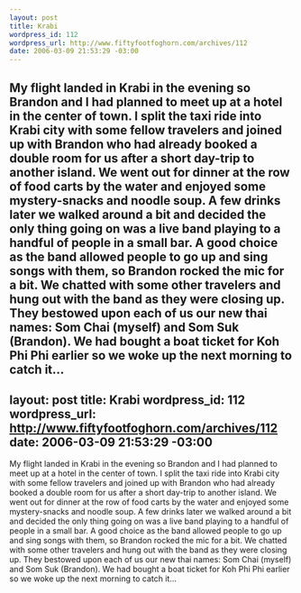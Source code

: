 ```yaml
--- 
layout: post
title: Krabi
wordpress_id: 112
wordpress_url: http://www.fiftyfootfoghorn.com/archives/112
date: 2006-03-09 21:53:29 -03:00
---
```

My flight landed in Krabi in the evening so Brandon and I had planned to meet up at a hotel in the center of town. I split the taxi ride into Krabi city with some fellow travelers and joined up with Brandon who had already booked a double room for us after a short day-trip to another island. We went out for dinner at the row of food carts by the water and enjoyed some mystery-snacks and noodle soup. A few drinks later we walked around a bit and decided the only thing going on was a live band playing to a handful of people in a small bar. A good choice as the band allowed people to go up and sing songs with them, so Brandon rocked the mic for a bit. We chatted with some other travelers and hung out with the band as they were closing up. They bestowed upon each of us our new thai names: Som Chai (myself) and Som Suk (Brandon). We had bought a boat ticket for Koh Phi Phi earlier so we woke up the next morning to catch it...
--- 
layout: post
title: Krabi
wordpress_id: 112
wordpress_url: http://www.fiftyfootfoghorn.com/archives/112
date: 2006-03-09 21:53:29 -03:00
---
My flight landed in Krabi in the evening so Brandon and I had planned to meet up at a hotel in the center of town. I split the taxi ride into Krabi city with some fellow travelers and joined up with Brandon who had already booked a double room for us after a short day-trip to another island. We went out for dinner at the row of food carts by the water and enjoyed some mystery-snacks and noodle soup. A few drinks later we walked around a bit and decided the only thing going on was a live band playing to a handful of people in a small bar. A good choice as the band allowed people to go up and sing songs with them, so Brandon rocked the mic for a bit. We chatted with some other travelers and hung out with the band as they were closing up. They bestowed upon each of us our new thai names: Som Chai (myself) and Som Suk (Brandon). We had bought a boat ticket for Koh Phi Phi earlier so we woke up the next morning to catch it...
